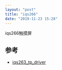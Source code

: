 ```yaml
---
layout: "post"
title: "iqs266"
date: "2019-11-23 15:28"
---
```


iqs266触摸屏

<!--more-->

## 参考

- [iqs263_tp_driver](https://github.com/yuhp/iqs263_tp_driver)
